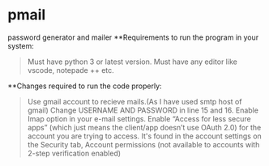 # pmail
password generator and mailer
**Requirements to run the program in your system:

>Must have python 3 or latest version.
>Must have any editor like vscode, notepade ++ etc.

**Changes required to run the code properly:

>Use gmail account to recieve mails.(As I have used smtp host of gmail)
>Change USERNAME AND PASSWORD in line 15 and 16.
>Enable Imap option in your e-mail settings.
> Enable “Access for less secure apps” (which just means the client/app doesn’t use OAuth 2.0) for the account you are trying to access.
  It's found in the account settings on the Security tab, Account permissions (not available to accounts with 2-step verification enabled)
